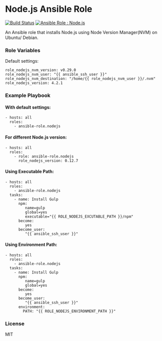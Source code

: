 # Node.js Ansible Role

[![Build Status](https://travis-ci.org/ansible-role/ansible-role.nodejs.svg)](https://travis-ci.org/ansible-role/ansible-role.nodejs) 
[![Ansible Role : Node.js](https://img.shields.io/badge/ansible--galaxy-role-blue.svg)](https://galaxy.ansible.com/ansible-role/nodejs/)

An Ansible role that installs Node.js using Node Version Manager(NVM) on Ubuntu/ Debian.

### Role Variables

Default settings:

```
role_nodejs_nvm_version: v0.29.0
role_nodejs_nvm_user: "{{ ansible_ssh_user }}"
role_nodejs_nvm_destination: "/home/{{ role_nodejs_nvm_user }}/.nvm"
role_nodejs_version: 4.2.1
```

### Example Playbook

#### With default settings:

```
- hosts: all
  roles:
    - ansible-role.nodejs
```

#### For different Node.js version:

```
- hosts: all
  roles:
    - role: ansible-role.nodejs
      role_nodejs_version: 0.12.7
```

#### Using Executable Path:

```
- hosts: all
  roles:
    - ansible-role.nodejs
  tasks:
    - name: Install Gulp
      npm:
         name=gulp
         global=yes
         executable="{{ ROLE_NODEJS_EXCUTABLE_PATH }}/npm"
      become:
         yes
      become_user:
         "{{ ansible_ssh_user }}"
```

#### Using Environment Path:

```
- hosts: all
  roles:
    - ansible-role.nodejs
  tasks:
    - name: Install Gulp
      npm:
         name=gulp
         global=yes
      become:
         yes
      become_user:
         "{{ ansible_ssh_user }}"
      environment:
        PATH: "{{ ROLE_NODEJS_ENVIRONMENT_PATH }}"
```

### License

MIT
